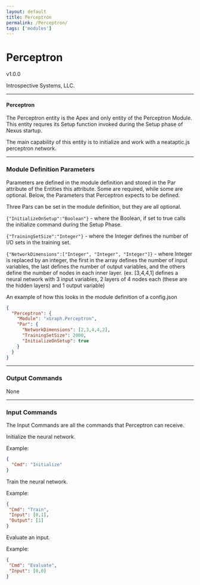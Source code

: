 ```yaml
---
layout: default
title: Perceptron
permalink: /Perceptron/
tags: ['modules']
---
```

# Perceptron

v1.0.0

Introspective Systems, LLC.


---
#### Perceptron

The Perceptron entity is the Apex and only entity of the Perceptron Module. This entity requres its Setup function invoked during the Setup phase of Nexus startup.

The main capability of this entity is to initialize and work with a neataptic.js perceptron network.

---

### Module Definition Parameters

Parameters are defined in the module definition and stored in the Par attribute
of the Entities this attribute.
Some are required, while some are optional. Below, the Parameters
that Perceptron expects to be defined.

Three Pars can be set in the module definition, but they are all optional.


`{"InitializeOnSetup":"Boolean"}` - where the Boolean, if set to true calls the initialize command during the Setup Phase.

`{"TrainingSetSize":"Integer"}` - where the Integer defines the number of I/O sets in the training set.

`{"NetworkDimensions":["Integer", "Integer", "Integer"]}` - where Integer is replaced by an integer, the first in the array defines the number of input variables, the last defines the number of output variables, and the others define the number of nodes in each inner layer. (ex. [3,4,4,1] defines a neural network with 3 input variables, 2 layers of 4 nodes each (these are the hidden layers) and 1 output variable)

An example of how this looks in the module definition of a config.json
``` json
{
  "Perceptron": {
    "Module": "xGraph.Perceptron",
    "Par": {
      "NetworkDimensions": [2,3,4,4,2],
      "TrainingSetSize": 2000,
      "InitializeOnSetup": true
    }
  }
}
```

---

### Output Commands

None

---

### Input Commands
The Input Commands are all the commands that Perceptron can
receive.

Initialize the neural network.

Example:

```json
{
  "Cmd": "Initialize"
}
```

Train the neural network.

Example:

```json
{
 "Cmd": "Train",
 "Input": [0,1],
 "Output": [1]
}
```

Evaluate an input.

Example:

```json
{
 "Cmd": "Evaluate",
 "Input": [0,0]
}
```
